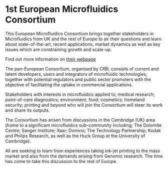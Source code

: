 # 1st European Microfluidics Consortium

This European Microfluidics Consortium brings together stakeholders in Microfluidics from UK and the rest of Europe to air their questions and learn about state-of-the-art, recent applications, market dynamics as well as key issues which are constraining growth and scale-up.

Find out more information on [their webpage](http://www.cfbi.co.uk/cfbi3_files/microfluidics.htm)
<!--break-->
The pan-European Consortium, organised by CfBI, consists of current and latent developers, users and integrators of microfluidic technologies, together with potential regulators and public sector promoters with the objective of facilitating the uptake in commercial applications.

Stakeholders with interests in microfluidics applied to; medical research; point-of-care diagnostics; environment; food; cosmetics; homeland security; printing and beyond who will join the Consortium will steer its work and share its outputs.

The Consortium has arisen from discussions in the Cambridge (UK) area (home to a significant microfluidics sub-community including; The Dolomite Centre; Sanger Institute; Xaar; Domino; The Technology Partnership; Kodak and Philips Research, as well as the Huck Group at the University of Cambridge).

All are seeking to learn from experiences taking ink-jet printing to the mass market and also from the demands arising from Genomic research. The time has come to take this discussion to the rest of Europe.